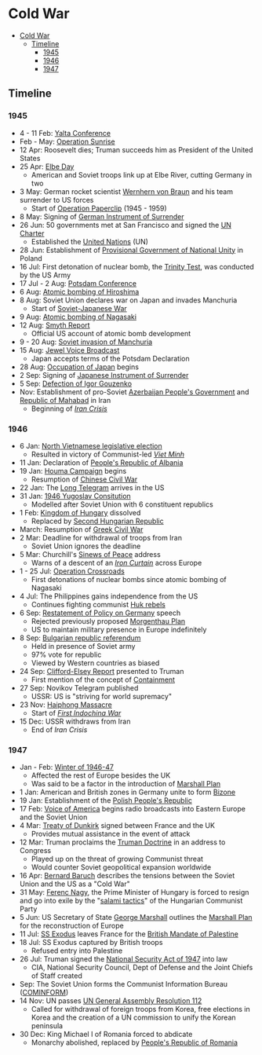 # Cold War

- [Cold War](#Cold-War)
  - [Timeline](#Timeline)
    - [1945](#1945)
    - [1946](#1946)
    - [1947](#1947)

## Timeline

### 1945

- 4 - 11 Feb: [Yalta Conference](https://en.wikipedia.org/wiki/Yalta_Conference)
- Feb - May: [Operation Sunrise](<https://en.wikipedia.org/wiki/Operation_Sunrise_(World_War_II)>)
- 12 Apr: Roosevelt dies; Truman succeeds him as President of the United States
- 25 Apr: [Elbe Day](https://en.wikipedia.org/wiki/Elbe_Day)
  - American and Soviet troops link up at Elbe River, cutting Germany in two
- 3 May: German rocket scientist [Wernhern von Braun](https://en.wikipedia.org/wiki/Wernher_von_Braun) and his team surrender to US forces
  - Start of [Operation Paperclip](https://en.wikipedia.org/wiki/Operation_Paperclip) (1945 - 1959)
- 8 May: Signing of [German Instrument of Surrender](https://en.wikipedia.org/wiki/German_Instrument_of_Surrender)
- 26 Jun: 50 governments met at San Francisco and signed the [UN Charter](https://en.wikipedia.org/wiki/Charter_of_the_United_Nations)
  - Established the [United Nations](https://en.wikipedia.org/wiki/United_Nations) (UN)
- 28 Jun: Establishment of [Provisional Government of National Unity](https://en.wikipedia.org/wiki/Provisional_Government_of_National_Unity) in Poland
- 16 Jul: First detonation of nuclear bomb, the [Trinity Test](<https://en.wikipedia.org/wiki/Trinity_(nuclear_test)>), was conducted by the US Army
- 17 Jul - 2 Aug: [Potsdam Conference](https://en.wikipedia.org/wiki/Potsdam_Conference)
- 6 Aug: [Atomic bombing of Hiroshima](https://en.wikipedia.org/wiki/Atomic_bombings_of_Hiroshima_and_Nagasaki#Bombing_of_Hiroshima)
- 8 Aug: Soviet Union declares war on Japan and invades Manchuria
  - Start of [Soviet-Japanese War](https://en.wikipedia.org/wiki/Soviet%E2%80%93Japanese_War)
- 9 Aug: [Atomic bombing of Nagasaki](https://en.wikipedia.org/wiki/Atomic_bombings_of_Hiroshima_and_Nagasaki#Bombing_of_Nagasaki)
- 12 Aug: [Smyth Report](https://en.wikipedia.org/wiki/Smyth_Report)
  - Official US account of atomic bomb development
- 9 - 20 Aug: [Soviet invasion of Manchuria](https://en.wikipedia.org/wiki/Soviet_invasion_of_Manchuria)
- 15 Aug: [Jewel Voice Broadcast](https://en.wikipedia.org/wiki/Jewel_Voice_Broadcast)
  - Japan accepts terms of the Potsdam Declaration
- 28 Aug: [Occupation of Japan](https://en.wikipedia.org/wiki/Occupation_of_Japan) begins
- 2 Sep: Signing of [Japanese Instrument of Surrender](https://en.wikipedia.org/wiki/Japanese_Instrument_of_Surrender)
- 5 Sep: [Defection of Igor Gouzenko](https://en.wikipedia.org/wiki/Igor_Gouzenko)
- Nov: Establishment of pro-Soviet [Azerbaijan People's Government](https://en.wikipedia.org/wiki/Azerbaijan_People%27s_Government) and [Republic of Mahabad](https://en.wikipedia.org/wiki/Republic_of_Mahabad) in Iran
  - Beginning of [_Iran Crisis_](https://en.wikipedia.org/wiki/Iran_crisis_of_1946)

### 1946

- 6 Jan: [North Vietnamese legislative election](https://en.wikipedia.org/wiki/1946_North_Vietnamese_legislative_election)
  - Resulted in victory of Communist-led [_Viet Minh_](https://en.wikipedia.org/wiki/Vi%E1%BB%87t_Minh)
- 11 Jan: Declaration of [People's Republic of Albania](https://en.wikipedia.org/wiki/People%27s_Socialist_Republic_of_Albania)
- 19 Jan: [Houma Campaign](https://en.wikipedia.org/wiki/Houma_Campaign) begins
  - Resumption of [Chinese Civil War](https://en.wikipedia.org/wiki/Chinese_Civil_War)
- 22 Jan: The [Long Telegram](https://en.wikipedia.org/wiki/X_Article) arrives in the US
- 31 Jan: [1946 Yugoslav Consitution](https://en.wikipedia.org/wiki/1946_Yugoslav_Constitution)
  - Modelled after Soviet Union with 6 constituent republics
- 1 Feb: [Kingdom of Hungary](https://en.wikipedia.org/wiki/Kingdom_of_Hungary) dissolved
  - Replaced by [Second Hungarian Republic](https://en.wikipedia.org/wiki/Second_Hungarian_Republic)
- March: Resumption of [Greek Civil War](https://en.wikipedia.org/wiki/Greek_Civil_War)
- 2 Mar: Deadline for withdrawal of troops from Iran
  - Soviet Union ignores the deadline
- 5 Mar: Churchill's [Sinews of Peace](https://en.wikisource.org/wiki/Sinews_of_Peace) address
  - Warns of a descent of an [_Iron Curtain_](https://en.wikipedia.org/wiki/Iron_Curtain) across Europe
- 1 - 25 Jul: [Operation Crossroads](https://en.wikipedia.org/wiki/Operation_Crossroads)
  - First detonations of nuclear bombs since atomic bombing of Nagasaki
- 4 Jul: The Philippines gains independence from the US
  - Continues fighting communist [Huk rebels](https://en.wikipedia.org/wiki/Hukbalahap_Rebellion)
- 6 Sep: [Restatement of Policy on Germany](https://en.wikipedia.org/wiki/Restatement_of_Policy_on_Germany) speech
  - Rejected previously proposed [Morgenthau Plan](https://en.wikipedia.org/wiki/Morgenthau_Plan)
  - US to maintain military presence in Europe indefinitely
- 8 Sep: [Bulgarian republic referendum](https://en.wikipedia.org/wiki/1946_Bulgarian_republic_referendum)
  - Held in presence of Soviet army
  - 97% vote for republic
  - Viewed by Western countries as biased
- 24 Sep: [Clifford-Elsey Report](https://en.wikipedia.org/wiki/X_Article#Clifford-Elsey_Report) presented to Truman
  - First mention of the concept of [Containment](https://en.wikipedia.org/wiki/Containment)
- 27 Sep: Novikov Telegram published
  - USSR: US is "striving for world supremacy"
- 23 Nov: [Haiphong Massacre](https://en.wikipedia.org/wiki/Haiphong_incident)
  - Start of [_First Indochina War_](https://en.wikipedia.org/wiki/First_Indochina_War)
- 15 Dec: USSR withdraws from Iran
  - End of _Iran Crisis_

### 1947

- Jan - Feb: [Winter of 1946-47](https://en.wikipedia.org/wiki/Winter_of_1946%E2%80%9347_in_the_United_Kingdom)
  - Affected the rest of Europe besides the UK
  - Was said to be a factor in the introduction of [Marshall Plan](https://en.wikipedia.org/wiki/Marshall_Plan)
- 1 Jan: American and British zones in Germany unite to form [Bizone](https://en.wikipedia.org/wiki/Bizone)
- 19 Jan: Establishment of the [Polish People's Republic](https://en.wikipedia.org/wiki/Polish_People%27s_Republic)
- 17 Feb: [Voice of America](https://en.wikipedia.org/wiki/Voice_of_America) begins radio broadcasts into Eastern Europe and the Soviet Union
- 4 Mar: [Treaty of Dunkirk](https://en.wikipedia.org/wiki/Treaty_of_Dunkirk) signed between France and the UK
  - Provides mutual assistance in the event of attack
- 12 Mar: Truman proclaims the [Truman Doctrine](https://en.wikipedia.org/wiki/Truman_Doctrine) in an address to Congress
  - Played up on the threat of growing Communist threat
  - Would counter Soviet geopolitical expansion worldwide
- 16 Apr: [Bernard Baruch](https://en.wikipedia.org/wiki/Bernard_Baruch) describes the tensions between the Soviet Union and the US as a "Cold War"
- 31 May: [Ferenc Nagy](https://en.wikipedia.org/wiki/Ferenc_Nagy), the Prime Minister of Hungary is forced to resign and go into exile by the "[salami tactics](https://en.wikipedia.org/wiki/Salami_tactics)" of the Hungarian Communist Party
- 5 Jun: US Secretary of State [George Marshall](https://en.wikipedia.org/wiki/George_Marshall) outlines the [Marshall Plan](https://en.wikipedia.org/wiki/Marshall_Plan) for the reconstruction of Europe
- 11 Jul: [SS Exodus](https://en.wikipedia.org/wiki/SS_Exodus) leaves France for the [British Mandate of Palestine](https://en.wikipedia.org/wiki/Mandatory_Palestine)
- 18 Jul: SS Exodus captured by British troops
  - Refused entry into Palestine
- 26 Jul: Truman signed the [National Security Act of 1947](https://en.wikipedia.org/wiki/National_Security_Act_of_1947) into law
  - CIA, National Security Council, Dept of Defense and the Joint Chiefs of Staff created
- Sep: The Soviet Union forms the Communist Information Bureau ([COMINFORM](https://en.wikipedia.org/wiki/Cominform))
- 14 Nov: UN passes [UN General Assembly Resolution 112](https://en.wikisource.org/wiki/United_Nations_General_Assembly_Resolution_112)
  - Called for withdrawal of foreign troops from Korea, free elections in Korea and the creation of a UN commission to unify the Korean peninsula
- 30 Dec: King Michael I of Romania forced to abdicate
  - Monarchy abolished, replaced by [People's Republic of Romania](https://en.wikipedia.org/wiki/Socialist_Republic_of_Romania#Romanian_People's_Republic)

